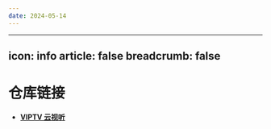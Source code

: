 ```yaml
---
date: 2024-05-14
---
```


---
icon: info
article: false
breadcrumb: false
---

# 仓库链接

- [**VIPTV 云视听**](https://viptv.work/)

